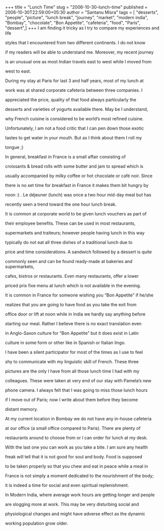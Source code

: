 +++
title = "Lunch Time"
slug = "2006-10-30-lunch-time"
published = 2006-10-30T22:59:00+05:30
author = "Santanu Misra"
tags = [ "desserts", "people", "picture", "lunch break", "journey", "market", "modern india", "Bombay", "chocolate", "Bon Appetite", "cafeteria", "food", "Paris", "dessert",]
+++
I am finding it tricky as I try to compare my experiences and life

styles that I encountered from two different continents. I do not know

if my readers will be able to understand me. Moreover, my recent journey

is an unusual one as most Indian travels east to west while I moved from

west to east.



  

During my stay at Paris for last 3 and half years, most of my lunch at

work was at shared corporate cafeteria between three companies. I

appreciated the price, quality of that food always particularly the

desserts and varieties of yogurts available there. May be I understand,

why French cuisine is considered to be world’s most refined cuisine.

Unfortunately, I am not a food critic that I can pen down those exotic

tastes to get water in your mouth. But as I think about them I roll my

tongue ;)



  

In general, breakfast in France is a small affair consisting of

croissants & bread rolls with some butter and jam to spread which is

usually accompanied by milky coffee or hot chocolate or café noir. Since

there is no set time for breakfast in France it makes them bit hungry by

noon :) . Le déjeuner (lunch) was once a two hour mid-day meal but has

recently seen a trend toward the one hour lunch break.



  

It is common at corporate world to be given lunch vouchers as part of

their employee benefits. These can be used in most restaurants,

supermarkets and traiteurs; however people having lunch in this way

typically do not eat all three dishes of a traditional lunch due to

price and time considerations. A sandwich followed by a dessert is quite

commonly seen and can be found ready-made at bakeries and supermarkets,

cafes, bistros or restaurants. Even many restaurants, offer a lower

priced prix fixe menu at lunch which is not available in the evening.  






  







  







  



It is common in France for someone wishing you “Bon Appetite” if he/she

realizes that you are going to have food as you take the exit from

office door or lift at noon while in India we hardly say anything before

starting our meal. Rather I believe there is no exact translation even

in Anglo-Saxon culture for “Bon Appetite” but it does exist in Latin

culture in some form or other like in Spanish or Italian lingo.



  



  

I have been a silent participator for most of the times as I use to feel

shy to communicate with my linguistic skill of French. These three

pictures are the only I have from all those lunch time I had with my

colleagues. These were taken at very end of our stay with Pamela’s new

phone camera. I always felt that I was going to miss those lunch hours

if I move out of Paris; now I write about them before they become

distant memory.



  

At my current location in Bombay we do not have any in-house cafeteria

at our office (a small office compared to Paris). There are plenty of

restaurants around to choose from or I can order for lunch at my desk.

With the last one you can work as you take a bite. I am sure any health

freak will tell that it is not good for soul and body. Food is supposed

to be taken properly so that you chew and eat in peace while a meal in

France is not simply a moment dedicated to the nourishment of the body;

it is indeed a time for social and even spiritual replenishment.



  

In Modern India, where average work hours are getting longer and people

are slogging more at work. This may be very disturbing social and

physiological changes and might have adverse effect as the dynamic

working population grow older.
